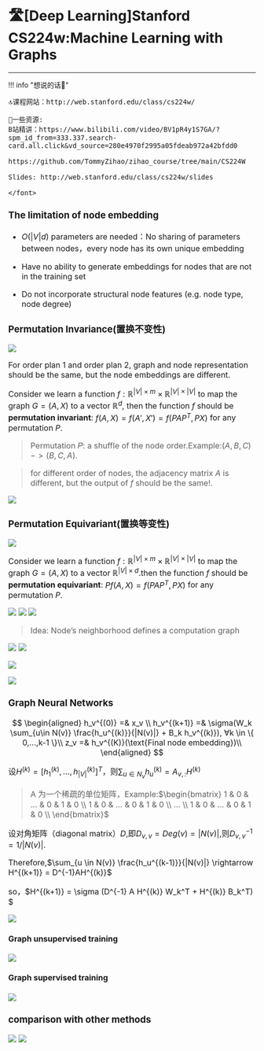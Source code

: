 # 🛣[Deep Learning]Stanford CS224w:Machine Learning with Graphs
---
<script src="https://polyfill.io/v3/polyfill.min.js?features=es6"></script>
<script src="https://cdn.jsdelivr.net/npm/mathjax@3/es5/tex-chtml.js"></script>

!!! info "想说的话🎇"
    <font size = 3.5>
    
    🔝课程网站：http://web.stanford.edu/class/cs224w/
    
    👀一些资源: 
    B站精讲：https://www.bilibili.com/video/BV1pR4y1S7GA/?spm_id_from=333.337.search-card.all.click&vd_source=280e4970f2995a05fdeab972a42bfdd0
    
    https://github.com/TommyZihao/zihao_course/tree/main/CS224W
    
    Slides: http://web.stanford.edu/class/cs224w/slides
    
    </font>

### The limitation of node embedding 

- $O(|V|d)$ parameters are needed：No sharing of parameters between nodes，every node has its own unique embedding

- Have no ability to generate embeddings for nodes that are not in the training set

- Do not incorporate structural node features (e.g. node type, node degree)

### Permutation Invariance(置换不变性)

![](./img/a2.png)

For order plan 1 and order plan 2, graph and node representation should be the same, but the node embeddings are different.

Consider we learn a function $f:\mathbb{R}^{|V| \times m}\times \mathbb{R}^{|V| \times |V|}$ to map the graph $G=(A,X)$ to a vector $\mathbb{R}^d$, then the function $f$ should be <B>permutation invariant</B>: $f(A,X) = f(A',X')=f(PAP^T,PX)$ for any permutation $P$.

>  Permutation 𝑃: a shuffle of the node order.Example:$(A,B,C)->(B,C,A)$.

> for different order of nodes, the adjacency matrix $A$ is different, but the output of $f$ should be the same!.

![](./img/a3.png)

### Permutation Equivariant(置换等变性)

![](./img/a4.png)

Consider we learn a function $f:\mathbb{R}^{|V| \times m}\times \mathbb{R}^{|V| \times |V|}$ to map the graph $G=(A,X)$ to a vector $\mathbb{R}^{|V| \times d}$.then the function $f$ should be <B>permutation equivariant</B>: $Pf(A,X) =f(PAP^T,PX)$ for any permutation $P$.

![](./img/a5.png)
![](./img/a6.png)
![](./img/a7.png)

> Idea: Node’s neighborhood defines a computation graph

![](./img/a8.png)
![](./img/a8%20(2).png)

![](./img/c9%20(2).png)

![](./img/a11.png)

### Graph Neural Networks

$$
\begin{aligned}
h_v^{(0)} =& x_v \\
h_v^{(k+1)} =& \sigma(W_k \sum_{u\in N(v)} \frac{h_u^{(k)}}{|N(v)|} + B_k h_v^{(k)}), ∀k \in \{ 0,...,k-1 \}\\
z_v =& h_v^{(K)}(\text{Final node embedding})\\
\end{aligned}
$$

设$H^{(k)}=[h_1^{(k)},...,h_{|V|}^{(k)}]^T$，则$\sum_{u \in N_v} h_u^{(k)}=A_{v,:}H^{(k)}$

> A 为一个稀疏的单位矩阵，Example:$\begin{bmatrix} 1 & 0 & ... & 0 & 1 & 0 \\ 1 & 0 & ... & 0 & 1 & 0 \\ ...  \\ 1 & 0 & ... & 0 & 1 & 0 \\ \end{bmatrix}$

设对角矩阵（diagonal matrix）$D$,即$D_{v,v}=Deg(v)=|N(v)|$,则$D_{v,v}^{-1}=1/|N(v)|$.

Therefore,$\sum_{u \in N(v)} \frac{h_u^{(k-1)}}{|N(v)|} \rightarrow H^{(k+1)} = D^{-1}AH^{(k)}$

so，$H^{(k+1)} = \sigma (D^{-1} A H^{(k)} W_k^T + H^{(k)} B_k^T) $

![](./img/g1.png)

#### Graph unsupervised training

![](./img/g2.png)

#### Graph supervised training

![](./img/g3.png)

### comparison with other methods

![](./img/f1.png)
![](./img/f2.png)